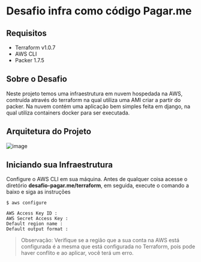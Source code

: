 # Desafio infra como código Pagar.me

## Requisitos 
- Terraform v1.0.7
- AWS CLI
- Packer 1.7.5

## Sobre o Desafio
Neste projeto temos uma infraestrutura em nuvem hospedada na AWS, contruída através do terraform na qual utiliza uma AMI criar a partir do packer. Na nuvem contém uma aplicação bem simples feita em django, na qual utiliza containers docker para ser executada.

## Arquitetura do Projeto

![image](https://user-images.githubusercontent.com/37720085/135367187-068752ec-3246-4809-aa06-a52e0ed0c91c.png)

## Iniciando sua Infraestrutura
Configure o AWS CLI em sua máquina. Antes de qualquer coisa acesse o diretório **desafio-pagar.me/terraform**, em seguida, execute o comando a baixo e siga as instruções
~~~shell
$ aws configure
~~~
~~~shell
AWS Access Key ID : 
AWS Secret Access Key : 
Default region name : 
Default output format :
~~~
> Observação: Verifique se a região que a sua conta na AWS está configurada é a mesma que está configurada no Terraform, pois pode haver conflito e ao aplicar, você terá um erro.

